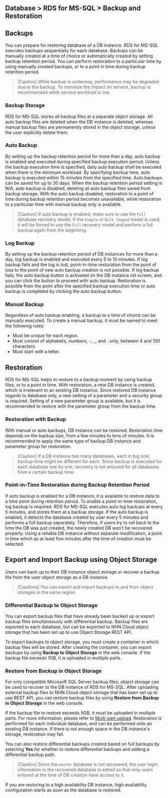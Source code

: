 ## Database > RDS for MS-SQL > Backup and Restoration

## Backups

You can prepare for restoring database of a DB instance. RDS for MS-SQL executes backups sequentially for each database.
Backups can be manually created at a time of choice or automatically created by setting backup retention period.
You can perform restoration to a particular time by using manually created backups, or to a point in time during backup retention period.

> [Caution]
> While backup is underway, performance may be degraded due to the backup.
> To minimize the impact on service, backup is recommended while service workload is low.

### Backup Storage

RDS for MS-SQL stores all backup files at a separate object storage.
All auto backup files are deleted when the DB instance is deleted, whereas manual backup files are permanently stored in the object storage, unless the user explicitly delete them.

### Auto Backup

By setting up the backup retention period for more than a day, auto backup is enabled and executed during specified backup execution period. Unless the backup execution time is specified, daily auto backup shall be executed when there is the minimum workload. By specifying backup time, auto backup is executed within 15 minutes from the specified time. Auto backups can be saved for up to 30 days. When the backup retention period setting is N/A, auto backup is disabled, deleting all auto backup files saved from backup storage. With the auto backup disabled, restoration to a point of time during backup retention period becomes unavailable, while restoration to a particular time with manual backup only is available.

> [Caution]
>If auto backup is enabled, make sure to use the `Full` database recovery model.
>If the `Simple` or `Bulk logged` model is used, it will be forced to use the `Full` recovery model and perform a full backup again from the beginning.

### Log Backup

By setting up the backup retention period of DB instances for more than a day, log backup is enabled and executed every 5 to 10 minutes.
If log backup fails and the log is lost, point-in-time restoration from the point of loss to the point of new auto backup creation is not possible. If log backup fails, the auto backup button is activated on the DB instance list screen, and you can click the button to proceed with auto backup.
Restoration is possible from the point after the specified backup execution time or auto backup is completed by clicking the auto backup button.

### Manual Backup

Regardless of auto backup enabling, a backup to a time of choice can be manually executed. To create a manual backup, it must be named to meet the following rules:

* Must be unique for each region.
* Must consist of alphabets, numbers, -, _, and . only, between 4 and 100 characters.
* Must start with a letter.

## Restoration

RDS for MS-SQL helps to restore to a backup moment by using backup files, or to a point in time. With restoration, a new DB instance is created, which is irrelevant to an existing DB instance. Since restored DB instance regards to database only, a new setting of a parameter and a security group is required. Setting of a new parameter group is available, but it is recommended to restore with the parameter group from the backup time.

### Restoration with Backup

With manual or auto backups, DB instance can be restored. Restoration time depends on the backup size, from a few minutes to tens of minutes.
It is recommended to apply the same type of backup DB instance and parameter group for restoration.

> [Caution]
> If a DB instance has many databases, each in big size, backup time might be different for each.
> Since backup is executed for each database one by one, recovery is not ensured for all databases from a certain backup time.

### Point-in-Time Restoration during Backup Retention Period

If auto backup is enabled for a DB instance, it is available to restore data to a time point during retention period. To enable a point-in-time restoration, log backup is required. RDS for MS-SQL executes auto log backups at every 5 minutes, and stores them at a backup storage.
If the auto backup is enabled, it detects the database created by user every 5 minutes and performs a full backup separately. Therefore, if users try to roll back to the time the DB was just created, the newly created DB won't be recovered properly. Using a reliable DB instance without separate modification, a point in time which as at least five minutes after the time of creation must be selected.

## Export and Import Backup using Object Storage

Users can back up to their DB instance object storage or recover a backup file from the user object storage as a DB instance.

> [Cautions]
> You can export and import backups to and from object storages in the same region.

### Differential Backup to Object Storage

You can export backup files that have already been backed up or export backup files simultaneously with differential backup. Backup files are exported to each database, but can be exported to NHN Cloud object storage that has been set up to use Object Storage REST API.

To export backups to object storage, you must create a container in which backup files will be stored. After creating the container, you can export backups by using **Backup to Object Storage** in the web console.
If the backup file exceeds 1GB, it is uploaded in multiple parts.

### Restore from Backup in Object Storage

For only compatible Microsoft SQL Server backup files, object storage can be used to recover to the DB instance of RDS for MS-SQL.
After uploading external backup files to NHN Cloud object storage that has been set up to use REST API, you can restore backup files by using **Restore from Backup in Object Storage** in the web console.

If the backup file to restore exceeds 5GB, it must be uploaded in multiple parts. For more information, please refer to [Multi-part upload](https://docs.toast.com/ko/Storage/Object%20Storage/ko/api-guide/#_53).
Restoration is performed for each individual database, and can be performed onto an existing DB instance. If there is not enough space in the DB instance's storage, restoration may fail.

You can also restore differential backups created based on full backups by selecting **Yes** for whether to restore differential backups and adding a differential backup path.

> [Caution]
> Since the `master` database is not recovered, the user login information in the recovered database is edited so that only users entered at the time of DB creation have access to it.

If you are restoring to a high availability DB instance, high availability configuration starts as soon as the database is restored.